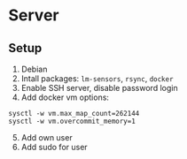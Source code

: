 # Server

## Setup

1. Debian
2. Intall packages: `lm-sensors`, `rsync`, `docker`
3. Enable SSH server, disable password login
4. Add docker vm options:

```
sysctl -w vm.max_map_count=262144
sysctl -w vm.overcommit_memory=1
```

5. Add own user
6. Add sudo for user
